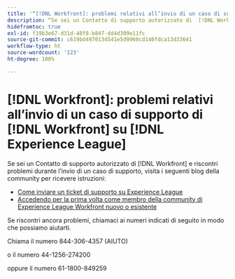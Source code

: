```yaml
---
title: '“[!DNL Workfront]: problemi relativi all’invio di un caso di supporto di Workfront su Experience League”'
description: “Se sei un Contatto di supporto autorizzato di  [!DNL Workfront]  e riscontri problemi nell’invio di un caso di supporto, contattaci ai numeri sottostanti in modo che possiamo aiutarti.”
hidefromtoc: true
exl-id: f19b3e67-d31d-48f8-b847-dd4d309e11fc
source-git-commit: c619bd4970134541e5d9960cd140fdca13d33641
workflow-type: ht
source-wordcount: '123'
ht-degree: 100%

---
```


# [!DNL Workfront]: problemi relativi all’invio di un caso di supporto di [!DNL Workfront] su [!DNL Experience League]

Se sei un Contatto di supporto autorizzato di [!DNL Workfront] e riscontri problemi durante l’invio di un caso di supporto, visita i seguenti blog della community per ricevere istruzioni:

* [Come inviare un ticket di supporto su Experience League](https://experienceleaguecommunities.adobe.com/t5/workfront-blogs/how-to-submit-a-support-ticket-on-experience-league/ba-p/461737)
* [Accedendo per la prima volta come membro della community di Experience League Workfront nuovo o esistente](https://experienceleaguecommunities.adobe.com/t5/workfront-blogs/logging-in-for-the-first-time-as-a-new-or-existing-workfront/ba-p/461472)

Se riscontri ancora problemi, chiamaci ai numeri indicati di seguito in modo che possiamo aiutarti.

Chiama il numero 844-306-4357 (AIUTO)

o il numero 44-1256-274200

oppure il numero 61-1800-849259

